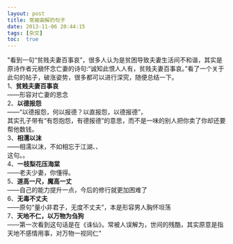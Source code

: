 ```yaml
---
layout: post
title: 常被曲解的句子
date: 2013-11-06 20:44:15
tags: [杂文]
toc:  true
---
```


"看到一句“贫贱夫妻百事哀”，很多人认为是贫困导致夫妻生活间不和谐，其实是原诗作者元稹怀念亡妻的诗句:“诚知此恨人人有，贫贱夫妻百事哀。”看了一个关于此句的帖子，破涨姿势，很多都可以进行深究，随便总结一下。  
1、**贫贱夫妻百事哀**  
——形容对亡妻的思念  
2、**以德报怨**  
——“以德报怨，何以报德？以直报怨，以德报德”，  
其实孔子带有“有怨抱怨，有德报德”的意思，而不是一味的别人把你卖了你却还要帮他数钱。  
3、**相濡以沫**  
——相濡以沫，不如相忘于江湖、、  
这句。。  
4、**一枝梨花压海棠**  
——老夫少妻，你懂得。  
5、**道高一尺，魔高一丈**  
——自己的能力提升一点，今后的修行就更加困难了  
6、**无毒不丈夫**  
——原句“量小非君子，无度不丈夫”，本是形容男人胸怀坦荡  
7、**天地不仁，以万物为刍狗**  
——第一次看到这句话是在《诛仙》。常被人误解为，世间的残酷，其实原意是指天地不感情用事，对万物一视同仁"